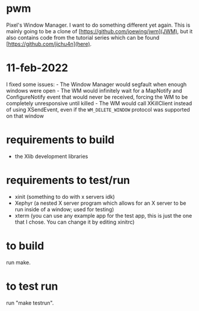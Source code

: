 # pwm
Pixel's Window Manager. I want to do something different yet again. This is mainly going to be a clone of [https://github.com/joewing/jwm](JWM), but it also contains code from the tutorial series which can be found [https://github.com/jichu4n](here).

# 11-feb-2022
I fixed some issues:
	- The Window Manager would segfault when enough windows were open
	- The WM would infinitely wait for a MapNotify and ConfigureNotify event that would never be received, forcing the WM to be completely unresponsive until killed
	- The WM would call XKillClient instead of using XSendEvent, even if the ```WM_DELETE_WINDOW``` protocol was supported on that window

# requirements to build
- the Xlib development libraries

# requirements to test/run
- xinit (something to do with x servers idk)
- Xephyr (a nested X server program which allows for an X server to be run inside of a window; used for testing)
- xterm (you can use any example app for the test app, this is just the one that I chose. You can change it by editing xinitrc)

# to build
run make.

# to test run
run "make testrun".

